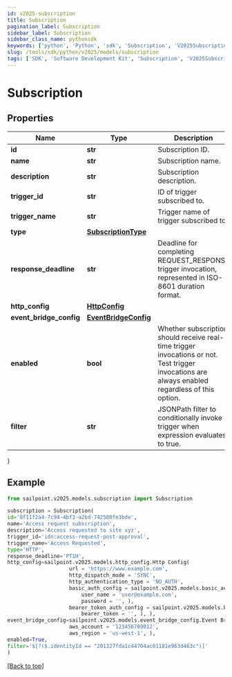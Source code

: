 ```yaml
---
id: v2025-subscription
title: Subscription
pagination_label: Subscription
sidebar_label: Subscription
sidebar_class_name: pythonsdk
keywords: ['python', 'Python', 'sdk', 'Subscription', 'V2025Subscription'] 
slug: /tools/sdk/python/v2025/models/subscription
tags: ['SDK', 'Software Development Kit', 'Subscription', 'V2025Subscription']
---
```


# Subscription


## Properties

Name | Type | Description | Notes
------------ | ------------- | ------------- | -------------
**id** | **str** | Subscription ID. | [required]
**name** | **str** | Subscription name. | [required]
**description** | **str** | Subscription description. | [optional] 
**trigger_id** | **str** | ID of trigger subscribed to. | [required]
**trigger_name** | **str** | Trigger name of trigger subscribed to. | [required]
**type** | [**SubscriptionType**](subscription-type) |  | [required]
**response_deadline** | **str** | Deadline for completing REQUEST_RESPONSE trigger invocation, represented in ISO-8601 duration format. | [optional] [default to 'PT1H']
**http_config** | [**HttpConfig**](http-config) |  | [optional] 
**event_bridge_config** | [**EventBridgeConfig**](event-bridge-config) |  | [optional] 
**enabled** | **bool** | Whether subscription should receive real-time trigger invocations or not. Test trigger invocations are always enabled regardless of this option. | [required][default to True]
**filter** | **str** | JSONPath filter to conditionally invoke trigger when expression evaluates to true. | [optional] 
}

## Example

```python
from sailpoint.v2025.models.subscription import Subscription

subscription = Subscription(
id='0f11f2a4-7c94-4bf3-a2bd-742580fe3bde',
name='Access request subscription',
description='Access requested to site xyz',
trigger_id='idn:access-request-post-approval',
trigger_name='Access Requested',
type='HTTP',
response_deadline='PT1H',
http_config=sailpoint.v2025.models.http_config.Http Config(
                    url = 'https://www.example.com', 
                    http_dispatch_mode = 'SYNC', 
                    http_authentication_type = 'NO_AUTH', 
                    basic_auth_config = sailpoint.v2025.models.basic_auth_config.Basic Auth Config(
                        user_name = 'user@example.com', 
                        password = '', ), 
                    bearer_token_auth_config = sailpoint.v2025.models.bearer_token_auth_config.Bearer Token Auth Config(
                        bearer_token = '', ), ),
event_bridge_config=sailpoint.v2025.models.event_bridge_config.Event Bridge Config(
                    aws_account = '123456789012', 
                    aws_region = 'us-west-1', ),
enabled=True,
filter='$[?($.identityId == "201327fda1c44704ac01181e963d463c")]'
)

```
[[Back to top]](#) 

